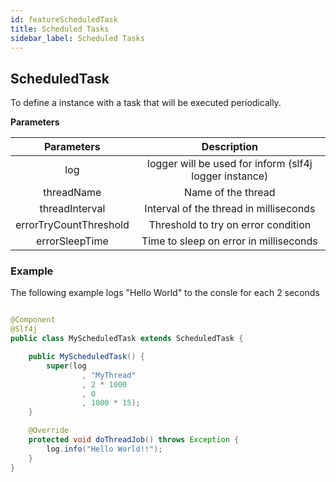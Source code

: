```yaml
---
id: featureScheduledTask
title: Scheduled Tasks
sidebar_label: Scheduled Tasks
---
```


## ScheduledTask
To define a instance with a task that will be executed periodically.

**Parameters**

|       Parameters       |                      Description                       |
| :--------------------: | :----------------------------------------------------: |
|          log           | logger will be used for inform (slf4j logger instance) | . |
|       threadName       |                   Name of the thread                   |
|     threadInterval     |         Interval of the thread in milliseconds         |
| errorTryCountThreshold |          Threshold to try on error condition           |
|     errorSleepTime     |         Time to sleep on error in milliseconds         |

### Example

The following example logs "Hello World" to the consle for each 2 seconds

```java

@Component
@Slf4j
public class MyScheduledTask extends ScheduledTask {

    public MyScheduledTask() {
        super(log
                , "MyThread"
                , 2 * 1000
                , 0
                , 1000 * 15);
    }

    @Override
    protected void doThreadJob() throws Exception {
        log.info("Hello World!!");
    }
}

```